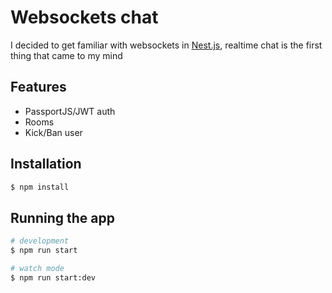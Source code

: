 # Websockets chat

I decided to get familiar with websockets in [Nest.js](https://github.com/nestjs/nest), realtime chat is the first thing that came to my mind

## Features

- PassportJS/JWT auth
- Rooms
- Kick/Ban user

## Installation

```bash
$ npm install
```

## Running the app

```bash
# development
$ npm run start

# watch mode
$ npm run start:dev
```

